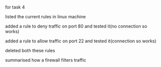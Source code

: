 for task 4

listed the current rules in linux machine

added a rule to deny traffic on port 80 and tested it(no connection so works)

added a rule to allow traffic on port 22 and tested it(connection so works)

deleted both these rules

summarised how a firewall filters traffic
